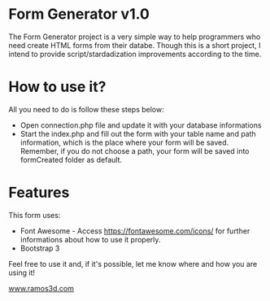 # Form Generator v1.0

The Form Generator project is a very simple way to help programmers who need create HTML forms from their databe. Though this is a short project, I intend to provide script/stardadization improvements according to the time.

# How to use it?

All you need to do is follow these steps below:

* Open connection.php file and update it with your database informations
* Start the index.php and fill out the form with your table name and path information, which is the place where your form will be saved. Remember, if you do not choose a path, your form will be saved into formCreated folder as default.

# Features
This form uses:
* Font Awesome - Access https://fontawesome.com/icons/ for further informations about how to use it properly.
* Bootstrap 3  

Feel free to use it and, if it's possible, let me know where and how you are using it!

www.ramos3d.com

